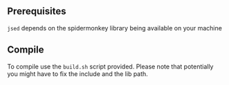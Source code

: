 Prerequisites
-------------

`jsed` depends on the spidermonkey library being available on your machine


Compile
-------

To compile use the `build.sh` script provided. Please note that potentially
you might have to fix the include and the lib path.





